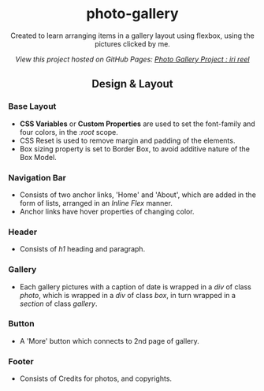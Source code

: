 <div align="center">

# photo-gallery
Created to learn arranging items in a gallery layout using flexbox, using the pictures clicked by me.

*View this project hosted on GitHub Pages: [Photo Gallery Project : iri reel](https://safirangi.github.io/photo-gallery/)*
  
</div>

<div align="center">
  
## Design & Layout
  
</div>

### Base Layout
- **CSS Variables** or **Custom Properties** are used to set the font-family and four colors, in the *:root* scope.
- CSS Reset is used to remove margin and padding of the elements.
- Box sizing property is set to Border Box, to avoid additive nature of the Box Model.

### Navigation Bar
- Consists of two anchor links, 'Home' and 'About', which are added in the form of lists, arranged in an *Inline Flex* manner.
- Anchor links have hover properties of changing color.

### Header
- Consists of *h1* heading and paragraph.

### Gallery
- Each gallery pictures with a caption of date is wrapped in a *div* of class *photo*, which is wrapped in a *div* of class *box*, in turn wrapped in a *section* of class *gallery*.

### Button
- A 'More' button which connects to 2nd page of gallery.

### Footer
- Consists of Credits for photos, and copyrights.



